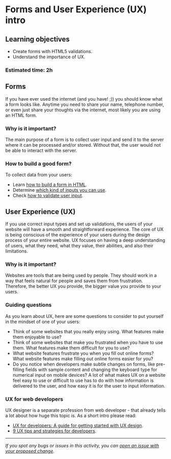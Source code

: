 # Forms and User Experience (UX) intro

## Learning objectives

- Create forms with HTML5 validations.
- Understand the importance of UX.

### Estimated time: 2h

## Forms
If you have ever used the internet (and you have! ;)) you should know what a form looks like.
Anytime you need to share your name, telephone number, or even just share your thoughts via the internet, most likely you are using an HTML form.

### Why is it important?

The main purpose of a form is to collect user input and send it to the server where it can be processed and/or stored. Without that, the user would not be able to interact with the server.

### How to build a good form?

To collect data from your users:
- Learn [how to build a form in HTML](https://developer.mozilla.org/en-US/docs/Learn/Forms/Your_first_form).
- Determine [which kind of inputs you can use](https://learn.shayhowe.com/html-css/building-forms/).
- Check [how to validate user input](https://developer.mozilla.org/en-US/docs/Learn/Forms/Form_validation#using_built-in_form_validation).

## User Experience (UX)

If you use correct input types and set up validations, the users of your website will have a smooth and straightforward experience. The core of UX is being conscious of the experience of your users during the design process of your entire website. UX focuses on having a deep understanding of users, what they need, what they value, their abilities, and also their limitations.

### Why is it important?

Websites are tools that are being used by people. They should work in a way that feels natural for people and saves them from frustration.
Therefore, the better UX you provide, the bigger value you provide to your users. 

### Guiding questions

As you learn about UX, here are some questions to consider to put yourself in the mindset of one of your users:
- Think of some websites that you really enjoy using. What features make them enjoyable to use?
- Think of some websites that make you frustrated when you have to use them. What features make them difficult for you to use?
- What website features frustrate you when you fill out online forms? What website features make filling out online forms easier for you?
- Do you notice when developers make subtle changes on forms, like pre-filling fields with sample content and changing the keyboard type for numerical input on mobile devices?
A lot of what makes UX on a website feel easy to use or difficult to use has to do with how information is delivered to the user, and how easy it is for the user to input information.

### UX for web developers

UX designer is a separate profession from web developer - that already tells a lot about how huge this topic is. As a short intro please read:
- [UX for developers: A guide for getting started with UX design](https://uxengineer.com/ux-for-developers/).
- [9 UX tips and strategies for developers](https://techbeacon.com/app-dev-testing/9-ux-tips-strategies-developers).

------

_If you spot any bugs or issues in this activity, you can [open an issue with your proposed change](https://github.com/microverseinc/curriculum-transversal-skills/blob/main/git-github/articles/open_issue.md)._
